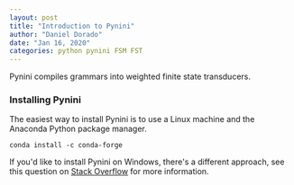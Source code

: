 ```yaml
---
layout: post
title: "Introduction to Pynini"
author: "Daniel Dorado"
date: "Jan 16, 2020"
categories: python pynini FSM FST
---
```


Pynini compiles grammars into weighted finite state transducers.

### Installing Pynini
The easiest way to install Pynini is to use a Linux machine and the Anaconda
Python package manager.

```
conda install -c conda-forge
```

If you'd like to install Pynini on Windows, there's a different approach, see
this question on [Stack Overflow](https://stackoverflow.com/questions/57898360/how-can-i-install-and-use-pynini-on-windows-10)
for more information.
